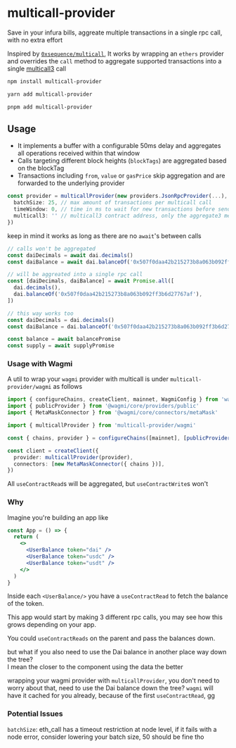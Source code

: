 # multicall-provider

Save in your infura bills, aggreate multiple transactions in a single rpc call, with no extra effort

Inspired by [`0xsequence/multicall`](https://github.com/0xsequence/sequence.js/tree/master/packages/multicall), It works by wrapping an `ethers` provider and overrides the `call` method to aggregate supported transactions into a single [multicall3](https://github.com/mds1/multicall) call

```bash
npm install multicall-provider

yarn add multicall-provider

pnpm add multicall-provider
```

## Usage

- It implements a buffer with a configurable 50ms delay and aggregates all operations received within that window
- Calls targeting different block heights (`blockTags`) are aggregated based on the blockTag
- Transactions including `from`, `value` or `gasPrice` skip aggregation and are forwarded to the underlying provider

```ts
const provider = multicallProvider(new providers.JsonRpcProvider(...), {
  batchSize: 25, // max amount of transactions per multicall call
  timeWindow: 0, // time in ms to wait for new transactions before sending (0 still gets all from current event loop which is probably enough on most cases)
  multicall3: '' // multicall3 contract address, only the aggregate3 method is used
})
```

keep in mind it works as long as there are no `await`'s between calls

```ts
// calls won't be aggregated
const daiDecimals = await dai.decimals()
const daiBalance = await dai.balanceOf('0x507f0daa42b215273b8a063b092ff3b6d27767af')

// will be aggreated into a single rpc call
const [daiDecimals, daiBalance] = await Promise.all([
  dai.decimals(),
  dai.balanceOf('0x507f0daa42b215273b8a063b092ff3b6d27767af'),
])

// this way works too
const daiDecimals = dai.decimals()
const daiBalance = dai.balanceOf('0x507f0daa42b215273b8a063b092ff3b6d27767af')

const balance = await balancePromise
const supply = await supplyPromise
```

### Usage with Wagmi

A util to wrap your `wagmi` provider with multicall is under `multicall-provider/wagmi` as follows

```ts
import { configureChains, createClient, mainnet, WagmiConfig } from 'wagmi'
import { publicProvider } from '@wagmi/core/providers/public'
import { MetaMaskConnector } from '@wagmi/core/connectors/metaMask'

import { multicallProvider } from 'multicall-provider/wagmi'

const { chains, provider } = configureChains([mainnet], [publicProvider()])

const client = createClient({
  provider: multicallProvider(provider),
  connectors: [new MetaMaskConnector({ chains })],
})
```

All `useContractRead`s will be aggregated, but `useContractWrite`s won't

### Why

Imagine you're building an app like

```jsx
const App = () => {
  return (
    <>
      <UserBalance token="dai" />
      <UserBalance token="usdc" />
      <UserBalance token="usdt" />
    </>
  )
}
```

Inside each `<UserBalance/>` you have a `useContractRead` to fetch the balance of the token.

This app would start by making 3 different rpc calls, you may see how this grows depending on your app.

You could `useContractReads` on the parent and pass the balances down.

but what if you also need to use the Dai balance in another place way down the tree?  
I mean the closer to the component using the data the better

wrapping your wagmi provider with `multicallProvider`, you don't need to worry about that, need to use the Dai balance down the tree? `wagmi` will have it cached for you already, because of the first `useContractRead`, gg

### Potential Issues

`batchSize`: eth_call has a timeout restriction at node level, if it fails with a node error, consider lowering your batch size, 50 should be fine tho
